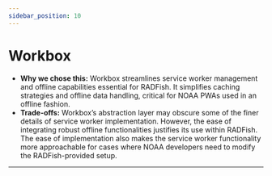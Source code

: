 ```yaml
---
sidebar_position: 10
---
```


# Workbox

- **Why we chose this:** Workbox streamlines service worker management and offline capabilities essential for RADFish. It simplifies caching strategies and offline data handling, critical for NOAA PWAs used in an offline fashion.
- **Trade-offs:** Workbox’s abstraction layer may obscure some of the finer details of service worker implementation. However, the ease of integrating robust offline functionalities justifies its use within RADFish. The ease of implementation also makes the service worker functionality more approachable for cases where NOAA developers need to modify the RADFish-provided setup.

---
